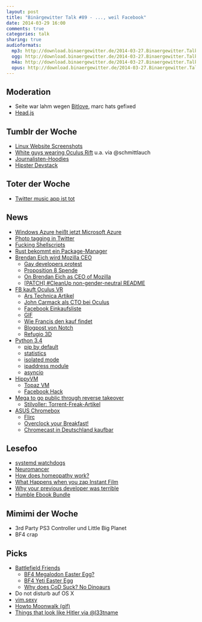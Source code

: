 ```yaml
---
layout: post
title: "Binärgewitter Talk #89 - ..., weil Facebook"
date: 2014-03-29 16:00
comments: true
categories: talk
sharing: true
audioformats:
  mp3: http://download.binaergewitter.de/2014-03-27.Binaergewitter.Talk.89.mp3
  ogg: http://download.binaergewitter.de/2014-03-27.Binaergewitter.Talk.89.ogg
  m4a: http://download.binaergewitter.de/2014-03-27.Binaergewitter.Talk.89.m4a
  opus: http://download.binaergewitter.de/2014-03-27.Binaergewitter.Talk.89.opus
---
```


## Moderation 

- Seite war lahm wegen [Bitlove]( http://bitlove.org/ ), marc hats gefixed
- [Head.js]( http://headjs.com/ )

## Tumblr der Woche

- [Linux Website Screenshots]( http://linux-website-screenshots.tumblr.com/ )
- [White guys wearing Oculus Rift]( http://whiteguyswearinoculusrifts.tumblr.com/ ) u.a. via @schmittlauch
- [Journalisten-Hoodies]( http://journalisten-hoodies.tumblr.com/ )
- [Hipster Devstack]( http://hipsterdevstack.tumblr.com/ )

## Toter der Woche

- [Twitter music app ist tot]( http://www.engadget.com/2014/03/21/twitter-music-shutdown/ )

## News

- [Windows Azure heißt jetzt Microsoft Azure]( http://arstechnica.com/information-technology/2014/03/windows-azure-no-more-microsoft-renames-its-cloud-computing-service/ )
- [Photo tagging in Twitter]( https://blog.twitter.com/2014/photos-just-got-more-social )
- [Fucking Shellscripts]( http://fuckingshellscripts.org/ )
- [Rust bekommt ein Package-Manager]( https://mail.mozilla.org/pipermail/rust-dev/2014-March/009090.html )
- [Brendan Eich wird Mozilla CEO]( https://brendaneich.com/2014/03/mozilla-news/ )
    * [Gay developers protest]( http://arstechnica.com/business/2014/03/gay-firefox-developers-boycott-mozilla-to-protest-ceo-hire/ )
    * [Proposition 8 Spende]( http://projects.latimes.com/prop8/donation/8930/ )
    * [On Brendan Eich as CEO of Mozilla]( http://subfictional.com/2014/03/24/on-brendan-eich-as-ceo-of-mozilla/ )
    * [[PATCH] #CleanUp non-gender-neutral README]( https://lkml.org/lkml/2014/3/23/230 )
- [FB kauft Oculus VR]( http://techcrunch.com/2014/03/25/facebook-oculus-deal/ )
    * [Ars Technica Artikel]( http://arstechnica.com/gaming/2014/03/facebook-purchases-vr-headset-maker-oculus-for-2-billion/ )
    * [John Carmack als CTO bei Oculus]( http://www.oculusvr.com/blog/john-carmack-joins-oculus-as-cto/ )
    * [Facebook Einkaufsliste ]( http://en.wikipedia.org/wiki/List_of_mergers_and_acquisitions_by_Facebook )
    * [GIF]( http://asset-4.soup.io/asset/7095/4076_4610_480.gif )
    * [Wie Francis den kauf findet]( http://www.youtube.com/watch?v=VFx0p_8fXXQ )
    * [Blogpost von Notch]( http://notch.net/2014/03/virtual-reality-is-going-to-change-the-world/ )
    * [Refugio 3D]( http://www.bloculus.de/refugio-3d-diy-virtual-reality-fuer-20e/ )
- [Python 3.4]( http://docs.python.org/3.4/whatsnew/3.4.html )
    * [pip by default]( http://docs.python.org/3.4/whatsnew/3.4.html#whatsnew-pep-453 )
    * [statistics]( http://docs.python.org/3.4/library/statistics.html#module-statistics )
    * [isolated mode]( http://docs.python.org/3.4/whatsnew/3.4.html#whatsnew-isolated-mode )
    * [ipaddress module]( http://docs.python.org/3.4/library/ipaddress.html#module-ipaddress )
    * [asyncio]( http://docs.python.org/3.4/library/asyncio.html#module-asyncio )
- [HippyVM]( http://hippyvm.com/ )
    * [Topaz VM]( https://github.com/topazproject/topaz )
    * [Facebook Hack]( http://code.facebook.com/posts/264544830379293/hack-a-new-programming-language-for-hhvm/ )
- [Mega to go public through reverse takeover]( http://arstechnica.com/tech-policy/2014/03/mega-opts-for-a-reverse-takeover-so-it-can-go-public-on-nz-exchange/ )
    * [Stilvoller: Torrent-Freak-Artikel]( http://torrentfreak.com/dotcoms-mega-plans-179m-public-listing-via-reverse-takeover-140325/ )
- [ASUS Chromebox]( http://arstechnica.com/gadgets/2014/03/review-asus-brings-chrome-os-to-mini-pcs-in-a-low-power-inexpensive-package/ )
  * [Flirc]( http://flirc.tv/ )
  * [Overclock your Breakfast!](https://i659.photobucket.com/albums/uu315/SecuROM__/Miscellaneous/leet_cereal.jpg )
  * [Chromecast in Deutschland kaufbar]( http://www.amazon.de/dp/B00ICIJIJQ/?tag=krebsco-21 )

## Lesefoo

- [systemd watchdogs]( http://0pointer.de/blog/projects/watchdog.html )
- [Neuromancer]( http://amzn.to/1mx0SJ7 )
- [How does homeopathy work?]( http://www.howdoeshomeopathywork.com/ )
- [What Happens when you zap Instant Film]( http://www.wired.com/design/2014/03/glitch-artist-car-battery-high-voltage-electricity/ )
- [Why your previous developer was terrible]( https://medium.com/p/506a06ae35ea )
- [Humble Ebook Bundle]( https://www.humblebundle.com/ )

## Mimimi der Woche

- 3rd Party PS3 Controller und Little Big Planet
- BF4 crap

## Picks

- [Battlefield Friends]( https://www.youtube.com/watch?v=s6I27mJyZi0 )
    * [BF4 Megalodon Easter Egg?]( https://www.youtube.com/watch?v=fk5fdlbwL34 )
    * [BF4 Yeti Easter Egg]( https://www.youtube.com/watch?v=bpU1kNQkF3o&list=UUw7FkXsC00lH2v2yB5LQoYA )
    * [Why does CoD Suck? No Dinoaurs]( http://kotaku.com/5811215/embattlefield-3-reaches-out-to-4chan-withdinosaurs/all )
- Do not disturb auf OS X
- [vim.sexy]( http://vim.sexy/ )
- [Howto Moonwalk (gif)]( https://lh5.googleusercontent.com/-lEZDY3Z9M5g/UzDoZd1C6CI/AAAAAAAAcgg/xh1EpfWNciw/w574-h851-no/14+-+1 )
- [Things that look like Hitler via @l33tname]( http://thingsthatlooklikehitler.com/ )

